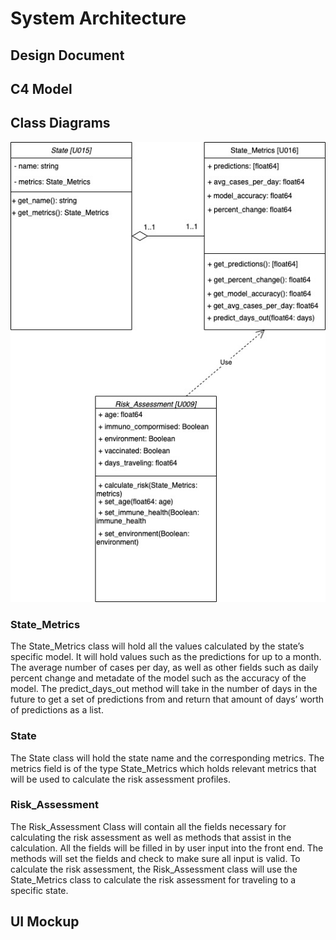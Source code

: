 # System Architecture 

## Design Document



## C4 Model



## Class Diagrams

![Class Diagrams](class_diagram.jpg)

### State_Metrics
The State_Metrics class will hold all the values calculated by the state’s specific model. It will hold values such as the predictions for up to a month. The average number of cases per day, as well as other fields such as daily percent change and metadate of the model such as the accuracy of the model. The predict_days_out method will take in the number of days in the future to get a set of predictions from and return that amount of days’ worth of predictions as a list.

### State 
The State class will hold the state name and the corresponding metrics. The metrics field is of the type State_Metrics which holds relevant metrics that will be used to calculate the risk assessment profiles. 

### Risk_Assessment
The Risk_Assessment Class will contain all the fields necessary for calculating the risk assessment as well as methods that assist in the calculation. All the fields will be filled in by user input into the front end. The methods will set the fields and check to make sure all input is valid. To calculate the risk assessment, the Risk_Assessment class will use the State_Metrics class to calculate the risk assessment for traveling to a specific state. 



## UI Mockup
